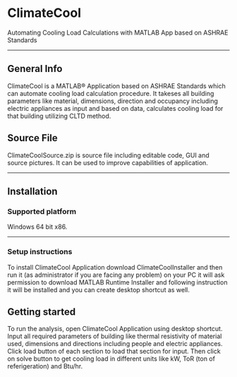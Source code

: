 # ClimateCool
Automating Cooling Load Calculations with MATLAB App based on ASHRAE Standards
***
## General Info
ClimateCool is a MATLAB® Application based on ASHRAE Standards which can automate cooling load calculation procedure. It takeses all building parameters like material, dimensions, direction and occupancy including electric appliances as input and based on data, calculates cooling load for that building utilizing CLTD method. 
## Source File
ClimateCoolSource.zip is source file including editable code, GUI and source pictures. It can be used to improve capabilities of application.
***
## Installation
### Supported platform 
Windows 64 bit x86.
***
### Setup instructions
To install ClimateCool Application download ClimateCoolInstaller and then run it (as administrator if you are facing any problem) on your PC it will ask permission to download MATLAB Runtime Installer and following instruction it will be installed and you can create desktop shortcut as well.

## Getting started
To run the analysis, open ClimateCool Application using desktop shortcut. Input all required parameters of building like thermal resistivity of material used, dimensions and directions including people and electric appliances. Click load button of each section to load that section for input. Then click on solve button to get cooling load in different units like kW, ToR (ton of referigeration) and Btu/hr. 

